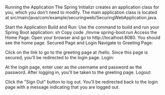 Running the Application
The Spring Initializr creates an application class for you, which you don't need to modify. The main application class is located at src/main/java/com/example/securingweb/SecuringWebApplication.java.

Start the Application
Build and Run:
Use the command to build and run your Spring Boot application:
sh
Copy code
./mvnw spring-boot:run
Access the Home Page:
Open your browser and go to http://localhost:8080.
You should see the home page.
Secured Page and Login
Navigate to Greeting Page:

Click on the link to go to the greeting page at /hello.
Since this page is secured, you'll be redirected to the login page.
Login:

At the login page, enter user as the username and password as the password.
After logging in, you'll be taken to the greeting page.
Logout:

Click the "Sign Out" button to log out.
You'll be redirected back to the login page with a message indicating that you are logged out.
